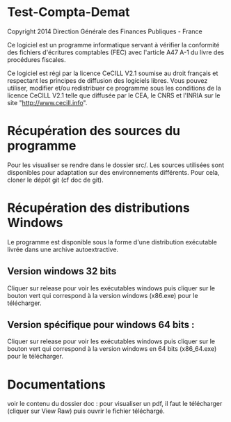 Test-Compta-Demat
=================

Copyright 2014 Direction Générale des Finances Publiques - France

Ce logiciel est un programme informatique servant à vérifier la conformité des fichiers d'écritures comptables (FEC) avec l'article A47 A-1 du livre des procédures fiscales. 

Ce logiciel est régi par la licence CeCILL V2.1 soumise au droit français et
respectant les principes de diffusion des logiciels libres. Vous pouvez
utiliser, modifier et/ou redistribuer ce programme sous les conditions
de la licence CeCILL V2.1 telle que diffusée par le CEA, le CNRS et l'INRIA 
sur le site "http://www.cecill.info".

Récupération des sources du programme
=====================================
Pour les visualiser se rendre dans le dossier src/.
Les sources utilisées sont disponibles pour adaptation sur des environnements différents.
Pour cela, cloner le dépôt git (cf doc de git).

Récupération des distributions Windows
=====================================
Le programme est disponible sous la forme d'une distribution exécutable livrée dans une archive autoextractive.

Version windows 32 bits
-----------------------------------------------------------
Cliquer sur release pour voir les exécutables windows
puis cliquer sur le bouton vert qui correspond à la version windows (x86.exe) pour le télécharger.

Version spécifique pour windows 64 bits :
------------------------------------------
Cliquer sur release pour voir les exécutables windows
puis cliquer sur le bouton vert qui correspond à la version windows en 64 bits (x86_64.exe) pour le télécharger.

Documentations
============
voir le contenu du dossier doc :
pour visualiser un pdf, il faut le télécharger (cliquer sur View Raw) puis ouvrir le fichier téléchargé.


